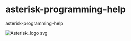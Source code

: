 # asterisk-programming-help
asterisk-programming-help

![Asterisk_logo svg](https://github.com/Akira-Hojo/asterisk-programming-help/assets/69775188/ab4eb896-f54f-4af0-9fe7-a67d5e99ba6c)

